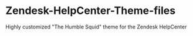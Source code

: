 # Zendesk-HelpCenter-Theme-files
Highly customized "The Humble Squid" theme for the Zendesk HelpCenter
